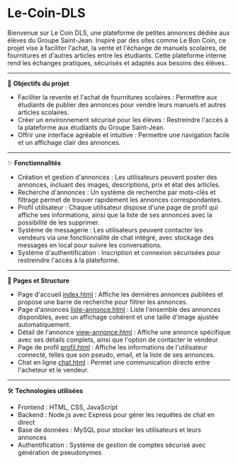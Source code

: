 # **Le-Coin-DLS**

Bienvenue sur Le Coin DLS, une plateforme de petites annonces dédiée aux élèves du Groupe Saint-Jean. Inspiré par des sites comme Le Bon Coin, ce projet vise à faciliter l'achat, la vente et l'échange de manuels scolaires, de fournitures et d'autres articles entre les étudiants. Cette plateforme interne rend les échanges pratiques, sécurisés et adaptés aux besoins des élèves..

---

📌 **Objectifs du projet**

- Faciliter la revente et l'achat de fournitures scolaires : Permettre aux étudiants de publier des annonces pour vendre leurs manuels et autres articles scolaires.
- Créer un environnement sécurisé pour les élèves : Restreindre l'accès à la plateforme aux étudiants du Groupe Saint-Jean.
- Offrir une interface agréable et intuitive : Permettre une navigation facile et un affichage clair des annonces.

---

✨ **Fonctionnalités**

- Création et gestion d'annonces : Les utilisateurs peuvent poster des annonces, incluant des images, descriptions, prix et état des articles.
- Recherche d'annonces : Un système de recherche par mots-clés et filtrage permet de trouver rapidement les annonces correspondantes.
- Profil utilisateur : Chaque utilisateur dispose d'une page de profil qui affiche ses informations, ainsi que la liste de ses annonces avec la possibilité de les supprimer.
- Système de messagerie : Les utilisateurs peuvent contacter les vendeurs via une fonctionnalité de chat intégré, avec stockage des messages en local pour suivre les conversations.
- Système d'authentification : Inscription et connexion sécurisées pour restreindre l'accès à la plateforme.

---

📄 **Pages et Structure**

- Page d'accueil [index.html](https://github.com/Shyphem/Le-Coin-DLS/blob/main/Le_Coin_DLS/public/index.html) : Affiche les dernières annonces publiées et propose une barre de recherche pour filtrer les annonces.
- Page d'annonces [liste-annonce.html](https://github.com/Shyphem/Le-Coin-DLS/blob/main/Le_Coin_DLS/public/liste-annonce.html) : Liste l'ensemble des annonces disponibles, avec un affichage cohérent et une taille d'image ajustée automatiquement.
- Détail de l'annonce [view-annonce.html](https://github.com/Shyphem/Le-Coin-DLS/blob/main/Le_Coin_DLS/public/view-annonce.html) : Affiche une annonce spécifique avec ses détails complets, ainsi que l'option de contacter le vendeur.
- Page de profil [profil.html](https://github.com/Shyphem/Le-Coin-DLS/blob/main/Le_Coin_DLS/public/profil.html) : Affiche les informations de l'utilisateur connecté, telles que son pseudo, email, et la liste de ses annonces.
- Chat en ligne [chat.html](https://github.com/Shyphem/Le-Coin-DLS/blob/main/Le_Coin_DLS/public/chat.html) : Permet une communication directe entre l'acheteur et le vendeur.

---

🛠️ **Technologies utilisées**

- Frontend : HTML, CSS, JavaScript
- Backend : Node.js avec Express pour gérer les requêtes de chat en direct
- Base de données : MySQL pour stocker les utilisateurs et leurs annonces
- Authentification : Système de gestion de comptes sécurisé avec génération de pseudonymes
